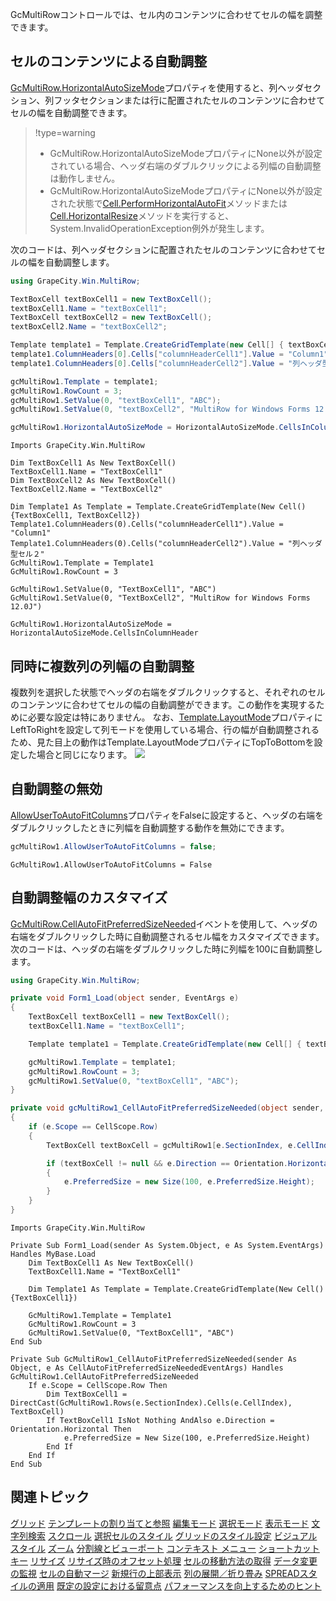 GcMultiRowコントロールでは、セル内のコンテンツに合わせてセルの幅を調整できます。

## セルのコンテンツによる自動調整

[GcMultiRow.HorizontalAutoSizeMode](gcdocsite__documentlink?toc-item-id=3771e659-761a-4c8e-9da8-81766ec3357c)プロパティを使用すると、列ヘッダセクション、列フッタセクションまたは行に配置されたセルのコンテンツに合わせてセルの幅を自動調整できます。
> !type=warning
>
> * GcMultiRow.HorizontalAutoSizeModeプロパティにNone以外が設定されている場合、ヘッダ右端のダブルクリックによる列幅の自動調整は動作しません。
> * GcMultiRow.HorizontalAutoSizeModeプロパティにNone以外が設定された状態で[Cell.PerformHorizontalAutoFit](gcdocsite__documentlink?toc-item-id=70855a92-0afe-456c-b735-39e969d291e0)メソッドまたは[Cell.HorizontalResize](gcdocsite__documentlink?toc-item-id=5e4b709a-e5ac-4635-885f-c852f50eb78d)メソッドを実行すると、System.InvalidOperationException例外が発生します。

次のコードは、列ヘッダセクションに配置されたセルのコンテンツに合わせてセルの幅を自動調整します。
```csharp
using GrapeCity.Win.MultiRow;

TextBoxCell textBoxCell1 = new TextBoxCell();
textBoxCell1.Name = "textBoxCell1";
TextBoxCell textBoxCell2 = new TextBoxCell();
textBoxCell2.Name = "textBoxCell2";

Template template1 = Template.CreateGridTemplate(new Cell[] { textBoxCell1, textBoxCell2 });
template1.ColumnHeaders[0].Cells["columnHeaderCell1"].Value = "Column1";
template1.ColumnHeaders[0].Cells["columnHeaderCell2"].Value = "列ヘッダ型セル２";

gcMultiRow1.Template = template1;
gcMultiRow1.RowCount = 3;
gcMultiRow1.SetValue(0, "textBoxCell1", "ABC");
gcMultiRow1.SetValue(0, "textBoxCell2", "MultiRow for Windows Forms 12.0J");

gcMultiRow1.HorizontalAutoSizeMode = HorizontalAutoSizeMode.CellsInColumnHeader;
```

```vbnet
Imports GrapeCity.Win.MultiRow

Dim TextBoxCell1 As New TextBoxCell()
TextBoxCell1.Name = "TextBoxCell1"
Dim TextBoxCell2 As New TextBoxCell()
TextBoxCell2.Name = "TextBoxCell2"

Dim Template1 As Template = Template.CreateGridTemplate(New Cell() {TextBoxCell1, TextBoxCell2})
Template1.ColumnHeaders(0).Cells("columnHeaderCell1").Value = "Column1"
Template1.ColumnHeaders(0).Cells("columnHeaderCell2").Value = "列ヘッダ型セル２"
GcMultiRow1.Template = Template1
GcMultiRow1.RowCount = 3

GcMultiRow1.SetValue(0, "TextBoxCell1", "ABC")
GcMultiRow1.SetValue(0, "TextBoxCell2", "MultiRow for Windows Forms 12.0J")

GcMultiRow1.HorizontalAutoSizeMode = HorizontalAutoSizeMode.CellsInColumnHeader
```

## 同時に複数列の列幅の自動調整

複数列を選択した状態でヘッダの右端をダブルクリックすると、それぞれのセルのコンテンツに合わせてセルの幅の自動調整ができます。この動作を実現するために必要な設定は特にありません。
なお、[Template.LayoutMode](gcdocsite__documentlink?toc-item-id=0e8beb27-1be8-4267-9f52-034ae438ff2a)プロパティにLeftToRightを設定して列モードを使用している場合、行の幅が自動調整されるため、見た目上の動作はTemplate.LayoutModeプロパティにTopToBottomを設定した場合と同じになります。
![](/DOCUMENT_SITE_LINK_PREFIX_HERE/document-site-files/images/f148c511-6e98-4b55-9904-150a375d5825/images/overview/culumnautfit.png)

## 自動調整の無効

[AllowUserToAutoFitColumns](gcdocsite__documentlink?toc-item-id=a75bdb01-1c31-4cde-b912-be688bd5779a)プロパティをFalseに設定すると、ヘッダの右端をダブルクリックしたときに列幅を自動調整する動作を無効にできます。

```csharp
gcMultiRow1.AllowUserToAutoFitColumns = false;
```

```vbnet
GcMultiRow1.AllowUserToAutoFitColumns = False
```

## 自動調整幅のカスタマイズ

[GcMultiRow.CellAutoFitPreferredSizeNeeded](gcdocsite__documentlink?toc-item-id=f7848965-bde2-471d-a587-fb785b6c7b20)イベントを使用して、ヘッダの右端をダブルクリックした時に自動調整されるセル幅をカスタマイズできます。
次のコードは、ヘッダの右端をダブルクリックした時に列幅を100に自動調整します。

```csharp
using GrapeCity.Win.MultiRow;

private void Form1_Load(object sender, EventArgs e)
{
    TextBoxCell textBoxCell1 = new TextBoxCell();
    textBoxCell1.Name = "textBoxCell1";

    Template template1 = Template.CreateGridTemplate(new Cell[] { textBoxCell1 });

    gcMultiRow1.Template = template1;
    gcMultiRow1.RowCount = 3;
    gcMultiRow1.SetValue(0, "textBoxCell1", "ABC");
}

private void gcMultiRow1_CellAutoFitPreferredSizeNeeded(object sender, CellAutoFitPreferredSizeNeededEventArgs e)
{
    if (e.Scope == CellScope.Row)
    {
        TextBoxCell textBoxCell = gcMultiRow1[e.SectionIndex, e.CellIndex] as TextBoxCell;

        if (textBoxCell != null && e.Direction == Orientation.Horizontal)
        {
            e.PreferredSize = new Size(100, e.PreferredSize.Height);
        }
    }
}
```

```vbnet
Imports GrapeCity.Win.MultiRow

Private Sub Form1_Load(sender As System.Object, e As System.EventArgs) Handles MyBase.Load
    Dim TextBoxCell1 As New TextBoxCell()
    TextBoxCell1.Name = "TextBoxCell1"

    Dim Template1 As Template = Template.CreateGridTemplate(New Cell() {TextBoxCell1})

    GcMultiRow1.Template = Template1
    GcMultiRow1.RowCount = 3
    GcMultiRow1.SetValue(0, "TextBoxCell1", "ABC")
End Sub

Private Sub GcMultiRow1_CellAutoFitPreferredSizeNeeded(sender As Object, e As CellAutoFitPreferredSizeNeededEventArgs) Handles GcMultiRow1.CellAutoFitPreferredSizeNeeded
    If e.Scope = CellScope.Row Then
        Dim TextBoxCell1 = DirectCast(GcMultiRow1.Rows(e.SectionIndex).Cells(e.CellIndex), TextBoxCell)
        If TextBoxCell1 IsNot Nothing AndAlso e.Direction = Orientation.Horizontal Then
            e.PreferredSize = New Size(100, e.PreferredSize.Height)
        End If
    End If
End Sub
```

## 関連トピック

[グリッド](gcdocsite__documentlink?toc-item-id=87ec6429-c3b9-4564-923f-f7c943ce00b9)
[テンプレートの割り当てと参照](gcdocsite__documentlink?toc-item-id=672f7dc1-1297-4293-87f6-f4d7ae30af83)
[編集モード](gcdocsite__documentlink?toc-item-id=1cd87acc-bf66-4bf7-bf75-b61800b830fb)
[選択モード](gcdocsite__documentlink?toc-item-id=05e1230b-6129-43d3-aa78-5b2cbf48ccba)
[表示モード](gcdocsite__documentlink?toc-item-id=e56c66d1-0481-4f06-a48c-d3c4d03893ef)
[文字列検索](gcdocsite__documentlink?toc-item-id=3b578791-7908-4795-8e61-b9f1e7339d21)
[スクロール](gcdocsite__documentlink?toc-item-id=2647ada3-b90d-4823-adf7-4fa4ef083123)
[選択セルのスタイル](gcdocsite__documentlink?toc-item-id=e04576cc-5bac-410c-9335-0dda134c922f)
[グリッドのスタイル設定](gcdocsite__documentlink?toc-item-id=77b3a184-61f9-4c3b-967b-dbb6f103acf0)
[ビジュアル スタイル](gcdocsite__documentlink?toc-item-id=860edbe2-0af7-4e60-876e-89187c42d483)
[ズーム](gcdocsite__documentlink?toc-item-id=d83eab82-185e-49f9-88b0-0fd8379d92b6)
[分割線とビューポート](gcdocsite__documentlink?toc-item-id=09f1eccf-76eb-4979-ac29-c97731b2357d)
[コンテキスト メニュー](gcdocsite__documentlink?toc-item-id=cbf794e7-3362-41e9-b625-bd3e8130611b)
[ショートカット キー](gcdocsite__documentlink?toc-item-id=9cdbb6ad-e84e-441f-8f3f-ddd78af7b429)
[リサイズ](gcdocsite__documentlink?toc-item-id=4657f508-867c-455c-81b4-858e8f1d18d7)
[リサイズ時のオフセット処理](gcdocsite__documentlink?toc-item-id=e7471d46-a6b0-47fe-982d-8d4b7561d4e3)
[セルの移動方法の取得](gcdocsite__documentlink?toc-item-id=f3a0271e-fbeb-46ba-aa76-b99352d3e55c)
[データ変更の監視](gcdocsite__documentlink?toc-item-id=1aac18ae-c27c-46f5-bfec-e5872e7d2d1b)
[セルの自動マージ](gcdocsite__documentlink?toc-item-id=1d1e19b2-4282-48a3-ad92-603f73b3cc38)
[新規行の上部表示](gcdocsite__documentlink?toc-item-id=881b6d3e-e4d3-4271-b874-a972e9aef2c8)
[列の展開／折り畳み](gcdocsite__documentlink?toc-item-id=421066a5-9bfa-427f-a980-245ff290f1af)
[SPREADスタイルの適用](gcdocsite__documentlink?toc-item-id=9d7078b7-c6b3-420b-a282-9d08e8135b48)
[既定の設定における留意点](gcdocsite__documentlink?toc-item-id=707e6129-7446-4ccf-9b4b-574225dc0b02)
[パフォーマンスを向上するためのヒント](gcdocsite__documentlink?toc-item-id=78fbc71a-7acb-4af3-ae37-953454f8dece)